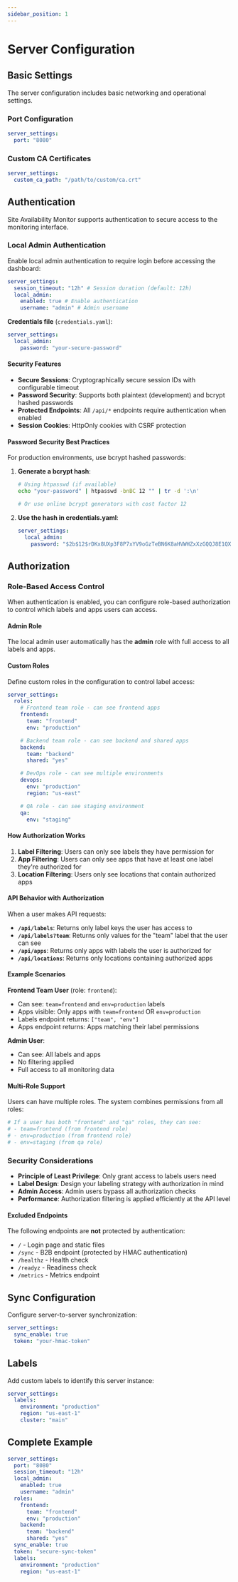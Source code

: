 ```yaml
---
sidebar_position: 1
---
```


# Server Configuration

## Basic Settings

The server configuration includes basic networking and operational settings.

### Port Configuration

```yaml
server_settings:
  port: "8080"
```

### Custom CA Certificates

```yaml
server_settings:
  custom_ca_path: "/path/to/custom/ca.crt"
```

## Authentication

Site Availability Monitor supports authentication to secure access to the monitoring interface.

### Local Admin Authentication

Enable local admin authentication to require login before accessing the dashboard:

```yaml
server_settings:
  session_timeout: "12h" # Session duration (default: 12h)
  local_admin:
    enabled: true # Enable authentication
    username: "admin" # Admin username
```

**Credentials file** (`credentials.yaml`):

```yaml
server_settings:
  local_admin:
    password: "your-secure-password"
```

#### Security Features

- **Secure Sessions**: Cryptographically secure session IDs with configurable timeout
- **Password Security**: Supports both plaintext (development) and bcrypt hashed passwords
- **Protected Endpoints**: All `/api/*` endpoints require authentication when enabled
- **Session Cookies**: HttpOnly cookies with CSRF protection

#### Password Security Best Practices

For production environments, use bcrypt hashed passwords:

1. **Generate a bcrypt hash**:

   ```bash
   # Using htpasswd (if available)
   echo "your-password" | htpasswd -bnBC 12 "" | tr -d ':\n'

   # Or use online bcrypt generators with cost factor 12
   ```

2. **Use the hash in credentials.yaml**:
   ```yaml
   server_settings:
     local_admin:
       password: "$2b$12$rDKx8UXp3F8P7xYV9oGzTeBN6K8aHVWHZxXzGQQJ8E1QXh8l2F9Da"
   ```

## Authorization

### Role-Based Access Control

When authentication is enabled, you can configure role-based authorization to control which labels and apps users can access.

#### Admin Role

The local admin user automatically has the **admin** role with full access to all labels and apps.

#### Custom Roles

Define custom roles in the configuration to control label access:

```yaml
server_settings:
  roles:
    # Frontend team role - can see frontend apps
    frontend:
      team: "frontend"
      env: "production"

    # Backend team role - can see backend and shared apps
    backend:
      team: "backend"
      shared: "yes"

    # DevOps role - can see multiple environments
    devops:
      env: "production"
      region: "us-east"

    # QA role - can see staging environment
    qa:
      env: "staging"
```

#### How Authorization Works

1. **Label Filtering**: Users can only see labels they have permission for
2. **App Filtering**: Users can only see apps that have at least one label they're authorized for
3. **Location Filtering**: Users only see locations that contain authorized apps

#### API Behavior with Authorization

When a user makes API requests:

- **`/api/labels`**: Returns only label keys the user has access to
- **`/api/labels?team`**: Returns only values for the "team" label that the user can see
- **`/api/apps`**: Returns only apps with labels the user is authorized for
- **`/api/locations`**: Returns only locations containing authorized apps

#### Example Scenarios

**Frontend Team User** (role: `frontend`):

- Can see: `team=frontend` and `env=production` labels
- Apps visible: Only apps with `team=frontend` OR `env=production`
- Labels endpoint returns: `["team", "env"]`
- Apps endpoint returns: Apps matching their label permissions

**Admin User**:

- Can see: All labels and apps
- No filtering applied
- Full access to all monitoring data

#### Multi-Role Support

Users can have multiple roles. The system combines permissions from all roles:

```yaml
# If a user has both "frontend" and "qa" roles, they can see:
# - team=frontend (from frontend role)
# - env=production (from frontend role)
# - env=staging (from qa role)
```

### Security Considerations

- **Principle of Least Privilege**: Only grant access to labels users need
- **Label Design**: Design your labeling strategy with authorization in mind
- **Admin Access**: Admin users bypass all authorization checks
- **Performance**: Authorization filtering is applied efficiently at the API level

#### Excluded Endpoints

The following endpoints are **not** protected by authentication:

- `/` - Login page and static files
- `/sync` - B2B endpoint (protected by HMAC authentication)
- `/healthz` - Health check
- `/readyz` - Readiness check
- `/metrics` - Metrics endpoint

## Sync Configuration

Configure server-to-server synchronization:

```yaml
server_settings:
  sync_enable: true
  token: "your-hmac-token"
```

## Labels

Add custom labels to identify this server instance:

```yaml
server_settings:
  labels:
    environment: "production"
    region: "us-east-1"
    cluster: "main"
```

## Complete Example

```yaml
server_settings:
  port: "8080"
  session_timeout: "12h"
  local_admin:
    enabled: true
    username: "admin"
  roles:
    frontend:
      team: "frontend"
      env: "production"
    backend:
      team: "backend"
      shared: "yes"
  sync_enable: true
  token: "secure-sync-token"
  labels:
    environment: "production"
    region: "us-east-1"
```
